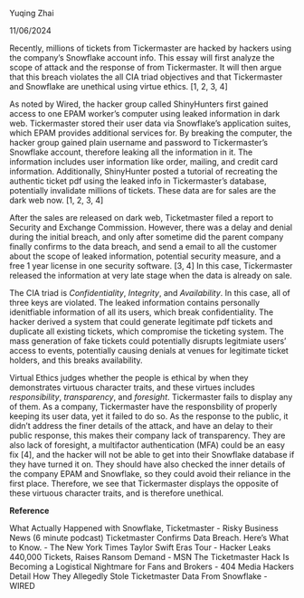 Yuqing Zhai

11/06/2024



Recently, millions of tickets from Tickermaster are hacked by hackers using the company’s Snowflake account info. This essay will first analyze the scope of attack and the response of from Tickermaster. It will then argue that this breach violates the all CIA triad objectives and that Tickermaster and Snowflake are unethical using virtue ethics. [1, 2, 3, 4]

As noted by Wired, the hacker group called ShinyHunters first gained access to one EPAM worker’s computer using leaked information in dark web. Tickermaster stored their user data via Snowflake’s application suites, which EPAM provides additional services for. By breaking the computer, the hacker group gained plain username and password to Tickermaster’s Snowflake account, therefore leaking all the information in it. The information includes user information like order, mailing, and credit card information. Additionally, ShinyHunter posted a tutorial of recreating the authentic ticket pdf using the leaked info in Tickermaster’s database, potentially invalidate millions of tickets. These data are for sales are the dark web now. [1, 2, 3, 4]

After the sales are released on dark web, Ticketmaster filed a report to Security and Exchange Commission. However, there was a delay and denial during the initial breach, and only after sometime did the parent company finally confirms to the data breach, and send a email to all the customer about the scope of leaked information,  potential security measure, and a free 1 year license in one security software. [3, 4] In this case, Tickermaster released the information at very late stage when the data is already on sale.

The CIA triad is *Confidentiality*, *Integrity*, and *Availability*. In this case, all of three keys are violated. The leaked information contains personally idenitfiable information of all its users, which break confidentiality. The hacker derived a system that could generate legitimate pdf tickets and duplicate all existing tickets, which compromise the ticketing system. The mass generation of fake tickets could potentially disrupts legitmiate users’ access to events, potentially causing denials at venues for legitimate ticket holders, and this breaks availability.

Virtual Ethics judges whether the people is ethical by when they demonstrates virtuous character traits, and these virtues includes *responsibility*, *transparency*, and *foresight*. Tickermaster fails to display any of them. As a company, Tickermaster have the responsbility of properly keeping its user data, yet it failed to do so. As the response to the public, it didn’t address the finer details of the attack, and have an delay to their public response, this makes their company lack of transparency. They are also lack of foresight, a multifactor authentication (MFA) could be an easy fix [4], and the hacker will not be able to get into their Snowflake database if they have turned it on. They should have also checked the inner details of the company EPAM and Snowflake, so they could avoid their reliance in the first place. Therefore, we see that Tickermaster displays the opposite of these virtuous character traits, and is therefore unethical.



<div name="page-break"></div>

**Reference**

What Actually Happened with Snowflake, Ticketmaster - Risky Business News (6 minute podcast)
Ticketmaster Confirms Data Breach. Here’s What to Know. - The New York Times
Taylor Swift Eras Tour - Hacker Leaks 440,000 Tickets, Raises Ransom Demand - MSN
The Ticketmaster Hack Is Becoming a Logistical Nightmare for Fans and Brokers - 404 Media
Hackers Detail How They Allegedly Stole Ticketmaster Data From Snowflake - WIRED